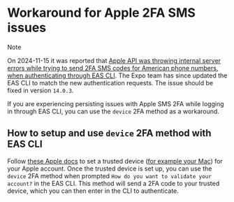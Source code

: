 # Workaround for Apple 2FA SMS issues

> [!NOTE]
> On 2024-11-15 it was reported that [Apple API was throwing internal server errors while trying to send 2FA SMS codes for American phone numbers, when authenticating through EAS CLI](https://github.com/expo/eas-cli/issues/2698). The Expo team has since updated the EAS CLI to match the new authentication requests. The issue should be fixed in version `14.0.3`.

If you are experiencing persisting issues with Apple SMS 2FA while logging in through EAS CLI, you can use the `device` 2FA method as a workaround.

## How to setup and use `device` 2FA method with EAS CLI

Follow [these Apple docs](https://support.apple.com/en-us/102660) to set a trusted device ([for example your Mac](https://github.com/expo/eas-cli/issues/2698#issuecomment-2525401555)) for your Apple account.
Once the trusted device is set up, you can use the `device` 2FA method when prompted `How do you want to validate your account?` in the EAS CLI.
This method will send a 2FA code to your trusted device, which you can then enter in the CLI to authenticate.
